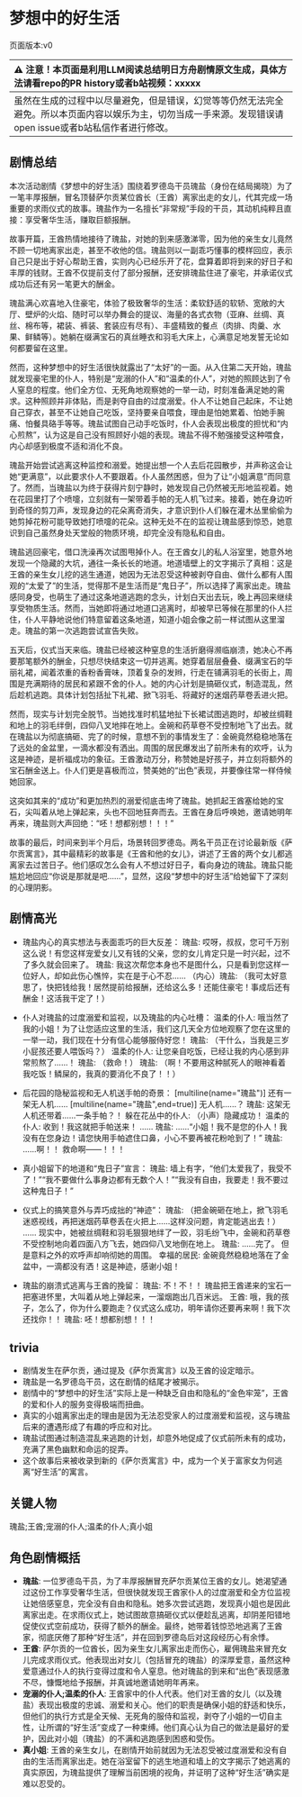 # 梦想中的好生活
页面版本:v0
 

| :warning: 注意！本页面是利用LLM阅读总结明日方舟剧情原文生成，具体方法请看repo的PR history或者b站视频：xxxxx           |
|:----------------------------|
| 虽然在生成的过程中以尽量避免，但是错误，幻觉等等仍然无法完全避免。所以本页面内容以娱乐为主，切勿当成一手来源。发现错误请open issue或者b站私信作者进行修改。|



## 剧情总结
本次活动剧情《梦想中的好生活》围绕着罗德岛干员瑰盐（身份在结局揭晓）为了一笔丰厚报酬，冒名顶替萨尔贡某位酋长（王酋）离家出走的女儿，代其完成一场重要的求雨仪式的故事。瑰盐作为一名擅长“非常规”手段的干员，其动机纯粹且直接：享受奢华生活，赚取巨额报酬。

故事开篇，王酋热情地接待了瑰盐，对她的到来感激涕零，因为他的亲生女儿竟然不顾一切地离家出走，甚至不收他的信。瑰盐则以一副乖巧懂事的模样回应，表示自己只是出于好心帮助王酋，实则内心已经乐开了花，盘算着即将到来的好日子和丰厚的钱财。王酋不仅提前支付了部分报酬，还安排瑰盐住进了豪宅，并承诺仪式成功后还有另一笔更大的酬金。

瑰盐满心欢喜地入住豪宅，体验了极致奢华的生活：柔软舒适的软轿、宽敞的大厅、壁炉的火焰、随时可以举办舞会的提议、海量的各式衣物（亚麻、丝绸、真丝、棉布等，裙装、裤装、套装应有尽有）、丰盛精致的餐点（肉排、肉羹、水果、鲜鳞等）。她躺在缀满宝石的真丝睡衣和羽毛大床上，心满意足地发誓无论如何都要留在这里。

然而，这种梦想中的好生活很快就露出了“太好”的一面。从入住第二天开始，瑰盐就发现豪宅里的仆人，特别是“宠溺的仆人”和“温柔的仆人”，对她的照顾达到了令人窒息的程度。他们全方位、无死角地观察她的一举一动，时刻准备满足她的需求。这种照顾并非体贴，而是剥夺自由的过度溺爱。仆人不让她自己起床，不让她自己穿衣，甚至不让她自己吃饭，坚持要亲自喂食，理由是怕她累着、怕她手腕痛、怕餐具硌手等等。瑰盐试图自己动手吃饭时，仆人会表现出极度的担忧和“内心煎熬”，认为这是自己没有照顾好小姐的表现。瑰盐不得不勉强接受这种喂食，内心却感到极度不适和消化不良。

瑰盐开始尝试逃离这种监控和溺爱。她提出想一个人去后花园散步，并声称这会让她“更满意”，以此要求仆人不要跟着。仆人虽然困惑，但为了让“小姐满意”而同意了。然而，当瑰盐以为终于获得片刻宁静时，她发现自己仍然被无形地监视着。她在花园里打了个喷嚏，立刻就有一架带着手帕的无人机飞过来。接着，她在身边听到奇怪的剪刀声，发现身边的花朵离奇消失，才意识到仆人们躲在灌木丛里偷偷为她剪掉花粉可能导致她打喷嚏的花朵。这种无处不在的监视让瑰盐感到惊恐，她意识到自己虽然身处天堂般的物质环境，却完全没有隐私和自由。

瑰盐逃回豪宅，借口洗澡再次试图甩掉仆人。在王酋女儿的私人浴室里，她意外地发现一个隐藏的大坑，通往一条长长的地道。地道墙壁上的文字揭示了真相：这是王酋的亲生女儿挖的逃生通道，她因为无法忍受这种被剥夺自由、做什么都有人围观的“太爱了”的生活，觉得那不是生活而是“鬼日子”，所以选择了离家出走。瑰盐感同身受，也萌生了通过这条地道逃跑的念头，计划白天出去玩，晚上再回来继续享受物质生活。然而，当她即将通过地道口逃离时，却被早已等候在那里的仆人拦住，仆人平静地说他们特意留着这条地道，知道小姐会像之前一样试图从这里溜走。瑰盐的第一次逃跑尝试宣告失败。

五天后，仪式当天来临。瑰盐已经被这种窒息的生活折磨得濒临崩溃，她决心不再要那笔额外的酬金，只想尽快结束这一切并逃离。她穿着层层叠叠、缀满宝石的华丽礼裙，闻着浓重的香粉香膏味，顶着复杂的发辫，行走在铺满羽毛的长街上，周围是充满期待的居民和紧跟不舍的仆人。她的内心计划是搞砸仪式，制造混乱，然后趁机逃跑。具体计划包括扯下礼裙、掀飞羽毛、将藏好的迷烟药草卷丢进火把。

然而，现实与计划完全脱节。当她找准时机猛地扯下长裙试图逃跑时，却被丝绸鞋和地上的羽毛绊倒，四仰八叉地摔在地上。金碗和药草卷不受控制地飞了出去。就在瑰盐以为彻底搞砸、完了的时候，意想不到的事情发生了：金碗竟然稳稳地落在了远处的金盆里，一滴水都没有洒出。周围的居民爆发出了前所未有的欢呼，认为这是神迹，是祈福成功的象征。王酋激动万分，称赞她是好孩子，并立刻将额外的宝石酬金送上。仆人们更是喜极而泣，赞美她的“出色”表现，并要像往常一样侍候她回家。

这突如其来的“成功”和更加热烈的溺爱彻底击垮了瑰盐。她抓起王酋塞给她的宝石，尖叫着从地上弹起来，头也不回地狂奔而去。王酋在身后呼唤她，邀请她明年再来，瑰盐则大声回绝：“呸！想都别想！！！”

故事的最后，时间来到半个月后，场景转回罗德岛。两名干员正在讨论最新版《萨尔贡寓言》，其中最精彩的故事是《王酋和他的女儿》，讲述了王酋的两个女儿都逃离家去过苦日子。他们感叹怎么会有人不想过好日子，看向身边的瑰盐。瑰盐只能尴尬地回应“你说是那就是吧……”，显然，这段“梦想中的好生活”给她留下了深刻的心理阴影。
## 剧情高光
- 瑰盐内心的真实想法与表面乖巧的巨大反差：
  瑰盐: 哎呀，叔叔，您可千万别这么说！有您这样宠爱女儿又有钱的父亲，您的女儿肯定只是一时兴起，过不了多久就会回来了。
  瑰盐: 我这次帮您本身也不是图什么，只是看到您这样一位好人，却如此伤心憔悴，实在是于心不忍......
  （内心）瑰盐: （我可太好意思了，快把钱给我！居然提前给报酬，还给这么多！还能住豪宅！事成后还有酬金！这活我干定了！）

- 仆人对瑰盐的过度溺爱和监视，以及瑰盐的内心吐槽：
  温柔的仆人: 哦当然了我的小姐！为了让您适应这里的生活，我们这几天全方位地观察了您在这里的一举一动，我们现在十分有信心能够服侍好您！
  瑰盐: （干什么，当我是三岁小屁孩还要人喂饭吗？）
  温柔的仆人: 让您亲自吃饭，已经让我的内心感到非常煎熬了......！
  瑰盐: （救命！）
  瑰盐: （啊！不要用这种腻死人的眼神看着我吃饭！鳞屎的，我真的要消化不良了！！）

- 后花园的隐秘监视和无人机送手帕的奇景：
  [multiline(name="瑰盐")] 还有一架无人机......
  [multiline(name="瑰盐",end=true)] 无人机......？
  瑰盐: 这架无人机还带着......一条手帕？！
  躲在花丛中的仆人: （小声）隐藏成功！
  温柔的仆人: 收到！我这就把手帕送来！
  ......
  瑰盐: ......“小姐！我不是您的仆人！我没有在您身边！请您快用手帕遮住口鼻，小心不要再被花粉呛到了！”
  瑰盐: ......啊！！ 救命啊——！！！

- 真小姐留下的地道和“鬼日子”宣言：
  瑰盐: 墙上有字，“他们太爱我了，我受不了！”“我不要做什么事身边都有无数个人！”“我没有自由，我要走！我不要过这种鬼日子！”

- 仪式上的搞笑意外与弄巧成拙的“神迹”：
  瑰盐: （把金碗砸在地上，掀飞羽毛迷惑视线，再把迷烟药草卷丢在火把上......这样没问题，肯定能逃出去！）
  ......
  现实中，她被丝绸鞋和羽毛狠狠地绊了一跤，羽毛纷飞中，金碗和药草卷不受控制地向着四面八方飞去，她四仰八叉地倒在地上。
  瑰盐: ......完了。
  但是意料之外的欢呼声却响彻她的周围。
  幸福的居民: 金碗竟然稳稳地落在了金盆中，一滴都没有洒！这是神迹，感谢小姐！

- 瑰盐的崩溃式逃离与王酋的挽留：
  瑰盐: 不！不！！
  瑰盐把王酋递来的宝石一把塞进怀里，大叫着从地上弹起来，一溜烟跑出几百米远。
  王酋: 哦，我的孩子，怎么了，你为什么要跑走？仪式这么成功，明年请你还要再来啊！我下次还找你！！
  瑰盐: 呸！想都别想！！！
## trivia
- 剧情发生在萨尔贡，通过提及《萨尔贡寓言》以及王酋的设定暗示。
- 瑰盐是一名罗德岛干员，这在剧情的结尾才被揭示。
- 剧情中的“梦想中的好生活”实际上是一种缺乏自由和隐私的“金色牢笼”，王酋的爱和仆人的服务变得极端而扭曲。
- 真实的小姐离家出走的理由是因为无法忍受家人的过度溺爱和监视，这与瑰盐后来的遭遇形成了有趣的呼应和对比。
- 瑰盐试图通过制造混乱来逃跑的计划，却意外地促成了仪式前所未有的成功，充满了黑色幽默和命运的捉弄。
- 这个故事后来被收录到新的《萨尔贡寓言》中，成为一个关于富家女为何逃离“好生活”的寓言。
## 关键人物
瑰盐;王酋;宠溺的仆人;温柔的仆人;真小姐
## 角色剧情概括
-   **瑰盐**: 一位罗德岛干员，为了丰厚报酬冒充萨尔贡某位王酋的女儿。她渴望通过这份工作享受奢华生活，但很快就发现王酋家仆人的过度溺爱和全方位监视让她倍感窒息，完全没有自由和隐私。她多次尝试逃跑，发现真小姐也是因此离家出走。在求雨仪式上，她试图故意搞砸仪式以便趁乱逃离，却阴差阳错地促使仪式空前成功，获得了额外的酬金。最终，她带着钱惊恐地逃离了王酋家，彻底厌倦了那种“好生活”，并在回到罗德岛后对这段经历心有余悸。
-   **王酋**: 萨尔贡的一位酋长，因为亲生女儿离家出走而伤心，雇佣瑰盐来冒充女儿完成求雨仪式。他表现出对女儿（包括冒充的瑰盐）的深厚爱意，虽然这种爱意通过仆人的执行变得过度和令人窒息。他对瑰盐的到来和“出色”表现感激不尽，慷慨地给予报酬，并真诚地邀请她明年再来。
-   **宠溺的仆人;温柔的仆人**: 王酋家中的仆人代表。他们对王酋的女儿（以及瑰盐）表现出极度的忠诚、溺爱和关心。他们的职责是确保小姐的舒适和快乐，但他们的执行方式是全天候、无死角的服侍和监视，剥夺了小姐的一切自主性，让所谓的“好生活”变成了一种束缚。他们真心认为自己的做法是最好的爱护，因此对小姐（瑰盐）的不满和逃跑感到困惑和受伤。
-   **真小姐**: 王酋的亲生女儿，在剧情开始前就因为无法忍受被过度溺爱和没有自由的生活而离家出走。她在浴室留下的逃生地道和墙上的文字揭示了她逃离的真实原因，为瑰盐提供了理解当前困境的视角，并证明了这种“好生活”确实是难以忍受的。